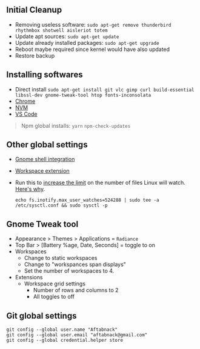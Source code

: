 ## Initial Cleanup

* Removing useless software: `sudo apt-get remove thunderbird rhythmbox shotwell aisleriot totem`
* Update apt sources: `sudo apt-get update`
* Update already installed packages: `sudo apt-get upgrade`
* Reboot maybe required since kernel would have also updated
* Restore backup

## Installing softwares

* Direct install `sudo apt-get install git vlc gimp curl build-essential libssl-dev gnome-tweak-tool htop fonts-inconsolata`
* [Chrome](https://www.ubuntuupdates.org/ppa/google_chrome?dist=stable)
* [NVM](https://github.com/creationix/nvm#installation)
* [VS Code](https://github.com/Aftabnack/awesome-links/blob/master/WebDev/CodeEditor.md#visual-studio-code)

> Npm global installs: `yarn` `npm-check-updates`

## Other global settings

* [Gnome shell integration](https://wiki.gnome.org/Projects/GnomeShellIntegrationForChrome/Installation)
* [Workspace extension](https://extensions.gnome.org/extension/484/workspace-grid/)
* Run this to [increase the limit](http://stackoverflow.com/questions/16748737/grunt-watch-error-waiting-fatal-error-watch-enospc) on the number of files Linux will watch. [Here's why](https://github.com/coryhouse/react-slingshot/issues/6).

    ```
    echo fs.inotify.max_user_watches=524288 | sudo tee -a /etc/sysctl.conf && sudo sysctl -p
    ```

## Gnome Tweak tool

* Appearance > Themes > Applications = `Radiance`
* Top Bar > [Battery %age, Date, Seconds] = toggle to on
* Workspaces
  * Change to static workspaces
  * Change to "workspances span displays"
  * Set the number of workspaces to 4.
* Extensions
  * Workspace grid settings
    * Number of rows and columns to 2
    * All toggles to off


## Git global settings

```
git config --global user.name "Aftabnack"
git config --global user.email "aftabnack@gmail.com"
git config --global credential.helper store
```
